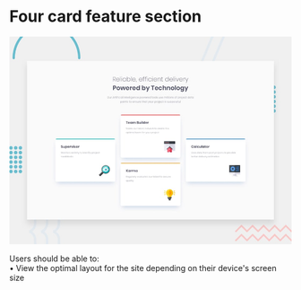 # Four card feature section

![Design preview for the Four card feature section coding challenge](./design/desktop-preview.jpg)

Users should be able to:  
 • View the optimal layout for the site depending on their device's screen size
